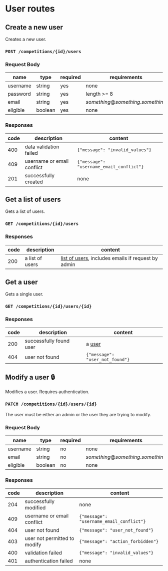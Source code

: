 # User routes

## Create a new user
Creates a new user.
### `POST /competitions/{id}/users`
### Request Body

|name|type|required|requirements|
|----|----|--------|------------|
|username|string |yes|none|
|password|string|yes|length >= 8|
|email|string|yes|_something_@_something_._something_|
|eligible|boolean|yes|none|

### Responses

|code|description|content|
|----|-----------|-------|
|400 |data validation failed|`{"message": "invalid_values"}`|
|409 |username or email conflict|`{"message": "username_email_conflict"}`|
|201 |successfully created|none|

## Get a list of users
Gets a list of users.
### `GET /competitions/{id}/users`
### Responses

|code|description|content|
|----|-----------|-------|
|200|a list of users|[list of users](index.md#user-list), includes emails if request by admin|

## Get a user
Gets a single user.
### `GET /competitions/{id}/users/{id}`
### Responses

|code|description|content|
|----|-----------|-------|
|200|successfully found user|a [user](index.md#user)|
|404|user not found|`{"message": "user_not_found"}`|

## Modify a user :lock:
Modifies a user. Requires authentication.
### `PATCH /competitions/{id}/users/{id}`

The user must be either an admin or the user they are trying to modify.
### Request Body

|name|type|required|requirements|
|----|----|--------|------------|
|username|string |no|none|
|email|string|no|_something_@_something_._something_|
|eligible|boolean|no|none|

### Responses

|code|description|content|
|----|-----------|-------|
|204 |successfully modified|none|
|409 |username or email conflict|`{"message": "username_email_conflict"}`|
|404 |user not found|`{"message": "user_not_found"}`|
|403 |user not permitted to modify|`{"message": "action_forbidden"}`|
|400 |validation failed|`{"message": "invalid_values"}`|
|401 |authentication failed|none|